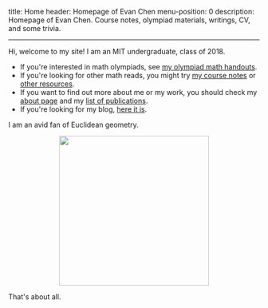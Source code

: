 title: Home
header: Homepage of Evan Chen
menu-position: 0
description: Homepage of Evan Chen. Course notes, olympiad materials, writings, CV, and some trivia.

---

Hi, welcome to my site! 
I am an MIT undergraduate, class of 2018.

+ If you're interested in math olympiads, see [my olympiad math handouts](olympiad.html).
+ If you're looking for other math reads,
  you might try [my course notes](coursework.html) or [other resources](recommend.html).
+ If you want to find out more about me or my work,
  you should check my [about page](about.html) and my [list of publications](publications.html).
+ If you're looking for my blog, [here it is](http://blog.evanchen.cc).

I am an avid fan of Euclidean geometry.

<center>
<img src="static/home-art.png" width="300">
</center>

That's about all.
